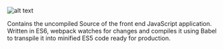 ![alt text](http://locomote-listingslab.rhcloud.com/img/flightSearch_Logo_256.png "Locomote FlightSearch Logo")

Contains the uncompiled Source of the front end JavaScript application. Written in ES6,
webpack watches for changes and compiles it using Babel to transpile it into minified ES5
code ready for production.
